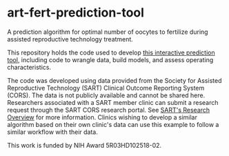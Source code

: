# art-fert-prediction-tool
A prediction algorithm for optimal number of oocytes to fertilize during assisted reproductive technology treatment.

This repository holds the code used to develop [this interactive prediction tool](https://katharine-correia.shinyapps.io/art_fert_prediction_tool/), including code to wrangle data, build models, and assess operating characteristics.

The code was developed using data provided from the Society for Assisted Reproductive Technology (SART) Clinical Outcome Reporting System (CORS). The data is not publicly available and cannot be shared here. Researchers associated with a SART member clinic can submit a research request through the SART CORS research portal. See [SART's Research Overview](https://www.sart.org/professionals-and-providers/research/) for more information. Clinics wishing to develop a similar algorithm based on their own clinic's data can use this example to follow a similar workflow with their data.

This work is funded by NIH Award 5R03HD102518-02.
